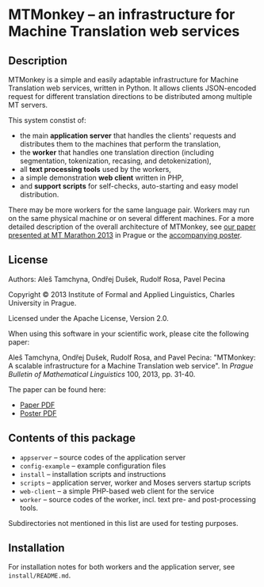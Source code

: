 
MTMonkey – an infrastructure for Machine Translation web services
=================================================================

Description
-----------

MTMonkey is a simple and easily adaptable infrastructure for 
Machine Translation web services, written in Python.
It allows clients JSON-encoded request for different translation directions
to be distributed among multiple MT servers.

This system constist of:

* the main **application server** that handles the clients' requests and
  distributes them to the machines that perform the translation,
* the **worker** that handles one translation direction (including 
  segmentation, tokenization, recasing, and detokenization),
* all **text processing tools** used by the workers,
* a simple demonstration **web client** written in PHP,
* and **support scripts** for self-checks, auto-starting and easy model
  distribution.

There may be more workers for the same language pair. Workers may
run on the same physical machine or on several different machines.
For a more detailed description of the overall architecture of MTMonkey,
see [our paper presented at MT Marathon 2013](http://ufal.mff.cuni.cz/pbml/100/art-tamchyna-dusek-rosa-pecina.pdf)
in Prague or the [accompanying poster](http://ufal.mff.cuni.cz/~odusek/papers/2013_mtmonkey_poster.pdf).

License
-------

Authors: Aleš Tamchyna, Ondřej Dušek, Rudolf Rosa, Pavel Pecina

Copyright © 2013 Institute of Formal and Applied Linguistics,
   Charles University in Prague.

Licensed under the Apache License, Version 2.0.

When using this software in your scientific work, please cite the
following paper: 

Aleš Tamchyna, Ondřej Dušek, Rudolf Rosa, and Pavel Pecina:
"MTMonkey: A scalable infrastructure for a Machine Translation web service". 
In *Prague Bulletin of Mathematical Linguistics* 100, 2013, pp. 31-40.

The paper can be found here:

* [Paper PDF](http://ufal.mff.cuni.cz/pbml/100/art-tamchyna-dusek-rosa-pecina.pdf)
* [Poster PDF](http://ufal.mff.cuni.cz/~odusek/papers/2013_mtmonkey_poster.pdf)

Contents of this package
------------------------

* `appserver` – source codes of the application server
* `config-example` – example configuration files
* `install` – installation scripts and instructions
* `scripts` – application server, worker and Moses servers startup scripts
* `web-client` – a simple PHP-based web client for the service
* `worker` – source codes of the worker, incl. text pre- and post-processing
             tools.

Subdirectories not mentioned in this list are used for testing purposes.

Installation
------------

For installation notes for both workers and the application
server, see `install/README.md`.

